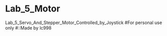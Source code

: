 # Lab_5_Motor
Lab_5_Servo_And_Stepper_Motor_Controlled_by_Joystick
#For personal use only
#::Made by lc998
